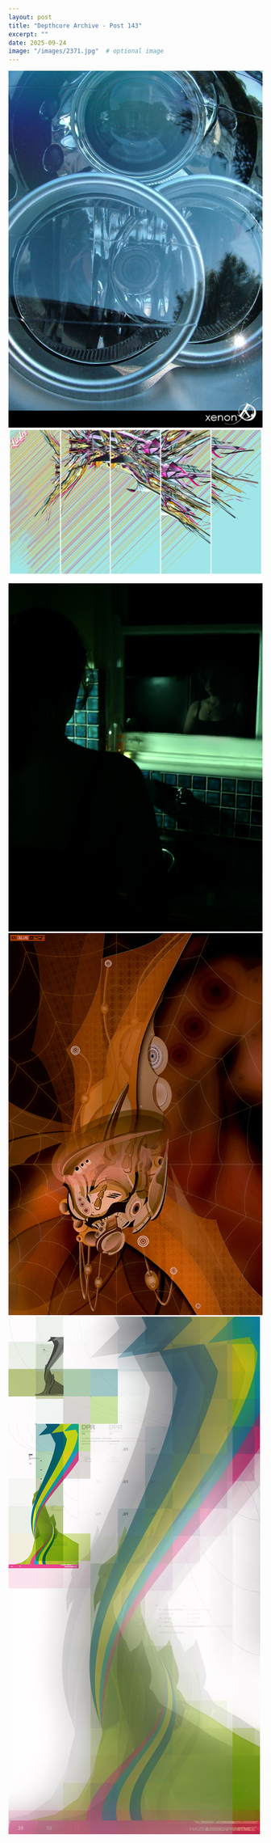 ```yaml
---
layout: post
title: "Depthcore Archive - Post 143"
excerpt: ""
date: 2025-09-24
image: "/images/2371.jpg"  # optional image
---
```


<img src="/images/2371.jpg">
<img src="/images/2372.jpg" alt="2372.jpg"/>
<img src="/images/2373.jpg" alt="2373.jpg"/>
<img src="/images/2376.jpg" alt="2376.jpg"/>
<img src="/images/2377.jpg" alt="2377.jpg"/>
